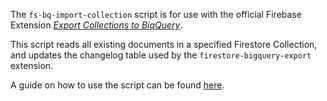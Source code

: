 The `fs-bq-import-collection` script is for use with the official Firebase Extension [_Export Collections to BiqQuery_](https://github.com/firebase/extensions/tree/master/firestore-bigquery-export).

This script reads all existing documents in a specified Firestore Collection, and updates the changelog table used by the `firestore-bigquery-export` extension.

A guide on how to use the script can be found [here](https://github.com/firebase/extensions/blob/master/firestore-bigquery-export/guides/IMPORT_EXISTING_DOCUMENTS.md).